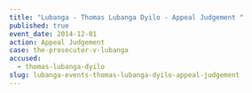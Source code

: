 ```yaml
---
title: "Lubanga - Thomas Lubanga Dyilo - Appeal Judgement "
published: true
event_date: 2014-12-01
action: Appeal Judgement
case: the-prosecutor-v-lubanga
accused:
  - thomas-lubanga-dyilo
slug: lubanga-events-thomas-lubanga-dyilo-appeal-judgement
---
```

